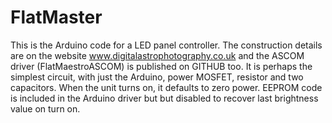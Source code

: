# FlatMaster
This is the Arduino code for a LED panel controller.
The construction details are on the website www.digitalastrophotography.co.uk and the ASCOM driver (FlatMaestroASCOM) is published on GITHUB too.
It is perhaps the simplest circuit, with just the Arduino, power MOSFET, resistor and two capacitors.
When the unit turns on, it defaults to zero power. EEPROM code is included in the Arduino driver but but disabled to recover last brightness value on turn on.
